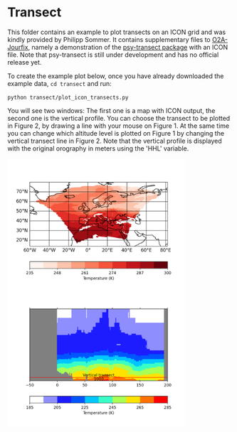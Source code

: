 # Transect

This folder contains an example to plot transects on an ICON grid and was kindly provided by Philipp Sommer. It contains supplementary files to [O2A-Jourfix](https://github.com/Chilipp/psyplot-O2A-Jourfix-20210224), namely a demonstration of the [psy-transect package](https://github.com/psyplot/psy-transect) with an ICON file. Note that psy-transect is still under development and has no official release yet.

To create the example plot below, once you have already downloaded the example data, `cd transect` and run:

    python transect/plot_icon_transects.py

You will see two windows: The first one is a map with ICON output, the second one is the vertical profile. You can choose the transect to be plotted in Figure 2, by drawing a line with your mouse on Figure 1. At the same time you can change which altitude level is plotted on Figure 1 by changing the vertical transect line in Figure 2.  Note that the vertical profile is displayed with the original orography in meters using the 'HHL' variable.

<p float="center">
<img src=Figure_1_transect.png width="400"/>
<img src=Figure_2_transect.png width="400"/>
</p>
